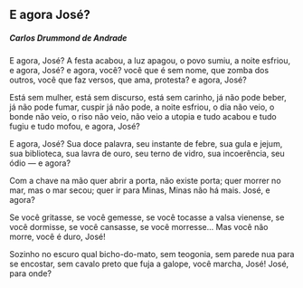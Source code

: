 ## E agora José?

#####                                          Carlos Drummond de Andrade

E agora, José?
A festa acabou,
a luz apagou,
o povo sumiu,
a noite esfriou,
e agora, José?
e agora, você?
você que é sem nome,
que zomba dos outros,
você que faz versos,
que ama, protesta?
e agora, José?

Está sem mulher,
está sem discurso,
está sem carinho,
já não pode beber,
já não pode fumar,
cuspir já não pode,
a noite esfriou,
o dia não veio,
o bonde não veio,
o riso não veio,
não veio a utopia
e tudo acabou
e tudo fugiu
e tudo mofou,
e agora, José?

E agora, José?
Sua doce palavra,
seu instante de febre,
sua gula e jejum,
sua biblioteca,
sua lavra de ouro,
seu terno de vidro,
sua incoerência,
seu ódio — e agora?

Com a chave na mão
quer abrir a porta,
não existe porta;
quer morrer no mar,
mas o mar secou;
quer ir para Minas,
Minas não há mais.
José, e agora?

Se você gritasse,
se você gemesse,
se você tocasse
a valsa vienense,
se você dormisse,
se você cansasse,
se você morresse...
Mas você não morre,
você é duro, José!

Sozinho no escuro
qual bicho-do-mato,
sem teogonia,
sem parede nua
para se encostar,
sem cavalo preto
que fuja a galope,
você marcha, José!
José, para onde?